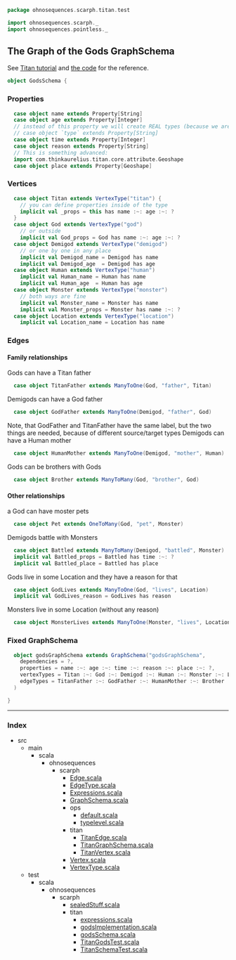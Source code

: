 
```scala
package ohnosequences.scarph.titan.test

import ohnosequences.scarph._
import ohnosequences.pointless._
```


## The Graph of the Gods GraphSchema

See [Titan tutorial](https://github.com/thinkaurelius/titan/wiki/Getting-Started) and
[the code](https://github.com/thinkaurelius/titan/blob/master/titan-core/src/main/java/com/thinkaurelius/titan/example/GraphOfTheGodsFactory.java) for the reference.


```scala
object GodsSchema {
```


### Properties


```scala
  case object name extends Property[String]
  case object age extends Property[Integer]
  // instead of this property we will create REAL types (because we are cool)
  // case object `type` extends Property[String]
  case object time extends Property[Integer]
  case object reason extends Property[String]
  // This is something advanced:
  import com.thinkaurelius.titan.core.attribute.Geoshape
  case object place extends Property[Geoshape]
```


### Vertices


```scala
  case object Titan extends VertexType("titan") {
    // you can define properties inside of the type
    implicit val _props = this has name :~: age :~: ?
  }
  case object God extends VertexType("god")
    // or outside
    implicit val God_props = God has name :~: age :~: ?
  case object Demigod extends VertexType("demigod")
    // or one by one in any place
    implicit val Demigod_name = Demigod has name
    implicit val Demigod_age  = Demigod has age
  case object Human extends VertexType("human")
    implicit val Human_name = Human has name
    implicit val Human_age  = Human has age
  case object Monster extends VertexType("monster")
    // both ways are fine
    implicit val Monster_name = Monster has name
    implicit val Monster_props = Monster has name :~: ?
  case object Location extends VertexType("location")
    implicit val Location_name = Location has name
```


### Edges

#### Family relationships
Gods can have a Titan father

```scala
  case object TitanFather extends ManyToOne(God, "father", Titan)
```

Demigods can have a God father

```scala
  case object GodFather extends ManyToOne(Demigod, "father", God)
```

Note, that GodFather and TitanFather have the same label, but the two things are needed,
because of different source/target types
Demigods can have a Human mother

```scala
  case object HumanMother extends ManyToOne(Demigod, "mother", Human)
```

Gods can be brothers with Gods

```scala
  case object Brother extends ManyToMany(God, "brother", God)
```

#### Other relationships
a God can have moster pets

```scala
  case object Pet extends OneToMany(God, "pet", Monster)
```

Demigods battle with Monsters

```scala
  case object Battled extends ManyToMany(Demigod, "battled", Monster)
  implicit val Battled_props = Battled has time :~: ?
  implicit val Battled_place = Battled has place
```

Gods live in some Location and they have a reason for that

```scala
  case object GodLives extends ManyToOne(God, "lives", Location)
  implicit val GodLives_reason = GodLives has reason
```

Monsters live in some Location (without any reason)

```scala
  case object MonsterLives extends ManyToOne(Monster, "lives", Location)
```


### Fixed GraphSchema


```scala
  object godsGraphSchema extends GraphSchema("godsGraphSchema",
    dependencies = ?,
    properties = name :~: age :~: time :~: reason :~: place :~: ?,
    vertexTypes = Titan :~: God :~: Demigod :~: Human :~: Monster :~: Location :~: ?,
    edgeTypes = TitanFather :~: GodFather :~: HumanMother :~: Brother :~: Pet :~: Battled :~: GodLives :~: MonsterLives :~: ?
  )

}

```


------

### Index

+ src
  + main
    + scala
      + ohnosequences
        + scarph
          + [Edge.scala][main/scala/ohnosequences/scarph/Edge.scala]
          + [EdgeType.scala][main/scala/ohnosequences/scarph/EdgeType.scala]
          + [Expressions.scala][main/scala/ohnosequences/scarph/Expressions.scala]
          + [GraphSchema.scala][main/scala/ohnosequences/scarph/GraphSchema.scala]
          + ops
            + [default.scala][main/scala/ohnosequences/scarph/ops/default.scala]
            + [typelevel.scala][main/scala/ohnosequences/scarph/ops/typelevel.scala]
          + titan
            + [TitanEdge.scala][main/scala/ohnosequences/scarph/titan/TitanEdge.scala]
            + [TitanGraphSchema.scala][main/scala/ohnosequences/scarph/titan/TitanGraphSchema.scala]
            + [TitanVertex.scala][main/scala/ohnosequences/scarph/titan/TitanVertex.scala]
          + [Vertex.scala][main/scala/ohnosequences/scarph/Vertex.scala]
          + [VertexType.scala][main/scala/ohnosequences/scarph/VertexType.scala]
  + test
    + scala
      + ohnosequences
        + scarph
          + [sealedStuff.scala][test/scala/ohnosequences/scarph/sealedStuff.scala]
          + titan
            + [expressions.scala][test/scala/ohnosequences/scarph/titan/expressions.scala]
            + [godsImplementation.scala][test/scala/ohnosequences/scarph/titan/godsImplementation.scala]
            + [godsSchema.scala][test/scala/ohnosequences/scarph/titan/godsSchema.scala]
            + [TitanGodsTest.scala][test/scala/ohnosequences/scarph/titan/TitanGodsTest.scala]
            + [TitanSchemaTest.scala][test/scala/ohnosequences/scarph/titan/TitanSchemaTest.scala]

[main/scala/ohnosequences/scarph/Edge.scala]: ../../../../../main/scala/ohnosequences/scarph/Edge.scala.md
[main/scala/ohnosequences/scarph/EdgeType.scala]: ../../../../../main/scala/ohnosequences/scarph/EdgeType.scala.md
[main/scala/ohnosequences/scarph/Expressions.scala]: ../../../../../main/scala/ohnosequences/scarph/Expressions.scala.md
[main/scala/ohnosequences/scarph/GraphSchema.scala]: ../../../../../main/scala/ohnosequences/scarph/GraphSchema.scala.md
[main/scala/ohnosequences/scarph/ops/default.scala]: ../../../../../main/scala/ohnosequences/scarph/ops/default.scala.md
[main/scala/ohnosequences/scarph/ops/typelevel.scala]: ../../../../../main/scala/ohnosequences/scarph/ops/typelevel.scala.md
[main/scala/ohnosequences/scarph/titan/TitanEdge.scala]: ../../../../../main/scala/ohnosequences/scarph/titan/TitanEdge.scala.md
[main/scala/ohnosequences/scarph/titan/TitanGraphSchema.scala]: ../../../../../main/scala/ohnosequences/scarph/titan/TitanGraphSchema.scala.md
[main/scala/ohnosequences/scarph/titan/TitanVertex.scala]: ../../../../../main/scala/ohnosequences/scarph/titan/TitanVertex.scala.md
[main/scala/ohnosequences/scarph/Vertex.scala]: ../../../../../main/scala/ohnosequences/scarph/Vertex.scala.md
[main/scala/ohnosequences/scarph/VertexType.scala]: ../../../../../main/scala/ohnosequences/scarph/VertexType.scala.md
[test/scala/ohnosequences/scarph/sealedStuff.scala]: ../sealedStuff.scala.md
[test/scala/ohnosequences/scarph/titan/expressions.scala]: expressions.scala.md
[test/scala/ohnosequences/scarph/titan/godsImplementation.scala]: godsImplementation.scala.md
[test/scala/ohnosequences/scarph/titan/godsSchema.scala]: godsSchema.scala.md
[test/scala/ohnosequences/scarph/titan/TitanGodsTest.scala]: TitanGodsTest.scala.md
[test/scala/ohnosequences/scarph/titan/TitanSchemaTest.scala]: TitanSchemaTest.scala.md